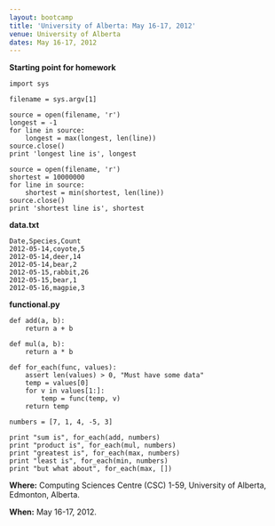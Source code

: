 ```yaml
---
layout: bootcamp
title: 'University of Alberta: May 16-17, 2012'
venue: University of Alberta
dates: May 16-17, 2012
---
```

**Starting point for homework**

    import sys

    filename = sys.argv[1]

    source = open(filename, 'r')
    longest = -1
    for line in source:
        longest = max(longest, len(line))
    source.close()
    print 'longest line is', longest

    source = open(filename, 'r')
    shortest = 10000000
    for line in source:
        shortest = min(shortest, len(line))
    source.close()
    print 'shortest line is', shortest

**data.txt**

    Date,Species,Count
    2012-05-14,coyote,5
    2012-05-14,deer,14
    2012-05-14,bear,2
    2012-05-15,rabbit,26
    2012-05-15,bear,1
    2012-05-16,magpie,3

**functional.py**

    def add(a, b):
        return a + b

    def mul(a, b):
        return a * b

    def for_each(func, values):
        assert len(values) > 0, "Must have some data"
        temp = values[0]
        for v in values[1:]:
            temp = func(temp, v)
        return temp

    numbers = [7, 1, 4, -5, 3]

    print "sum is", for_each(add, numbers)
    print "product is", for_each(mul, numbers)
    print "greatest is", for_each(max, numbers)
    print "least is", for_each(min, numbers)
    print "but what about", for_each(max, [])

**Where:** Computing Sciences Centre (CSC) 1-59, University of Alberta, Edmonton, Alberta.

**When:** May 16-17, 2012.
